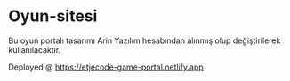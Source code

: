 # Oyun-sitesi

Bu oyun portalı tasarımı Arin Yazılım hesabından alınmış olup değiştirilerek kullanılacaktır.


Deployed @ https://etjecode-game-portal.netlify.app
